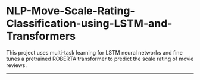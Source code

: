 # NLP-Move-Scale-Rating-Classification-using-LSTM-and-Transformers
This project uses multi-task learning for LSTM neural networks and fine tunes a pretrained ROBERTA transformer to predict the scale rating of movie reviews.

---
